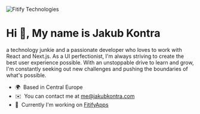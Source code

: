 ![Fitify Technologies](https://kontradigital.com/fitify-github.png)

Hi 👋,
My name is Jakub Kontra
=============================
a technology junkie and a passionate developer who loves to work with React and Next.js. As a UI perfectionist, I'm always striving to create the best user experience possible. With an unstoppable drive to learn and grow, I'm constantly seeking out new challenges and pushing the boundaries of what's possible.


* 🌍  Based in Central Europe
* ✉️  You can contact me at [me@jakubkontra.com](mailto:me@jakubkontra.com)
* 🚀  Currently I'm working on [FitifyApps](http://gofitify.com)
